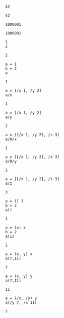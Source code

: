 ```
42

42
```

```
1000001

1000001
```

```
1
2

2
```

```
a = 1
b = 2
a

1
```

```
a = [/x 1, /y 2]
a/x

1
```

```
a = [/x 1, /y 2]
a/y

2
```

```
a = [[/x 1, /y 2], /z 3]
a/0/x

1
```

```
a = [[/x 1, /y 2], /z 3]
a/0/y

2
```

```
a = [[/x 1, /y 2], /z 3]
a/z

3
```

```
a = () 1
b = 2
a()

1
```

```
a = (x) x
b = 2
a(1)

1
```

```
a = (x, y) x
a(7,11)

7
```

```
a = (x, y) y
a(7,11)

11
```

```
a = (/x, /y) y
a(/y 7, /x 11)

7
```
